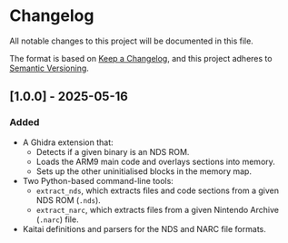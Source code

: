 # Changelog

All notable changes to this project will be documented in this file.

The format is based on [Keep a Changelog](https://keepachangelog.com/en/1.1.0/),
and this project adheres to [Semantic Versioning](https://semver.org/spec/v2.0.0.html).

## [1.0.0] - 2025-05-16

### Added

- A Ghidra extension that:
    - Detects if a given binary is an NDS ROM.
    - Loads the ARM9 main code and overlays sections into memory.
    - Sets up the other uninitialised blocks in the memory map.
- Two Python-based command-line tools:
    - `extract_nds`, which extracts files and code sections from a given NDS ROM (`.nds`).
    - `extract_narc`, which extracts files from a given Nintendo Archive (`.narc`) file.
- Kaitai definitions and parsers for the NDS and NARC file formats.